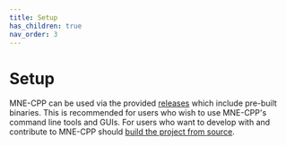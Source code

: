 ```yaml
---
title: Setup
has_children: true
nav_order: 3
---
```

# Setup

MNE-CPP can be used via the provided [releases](binaries.md) which include pre-built binaries. This is recommended for users who wish to use MNE-CPP's command line tools and GUIs. For users who want to develop with and contribute to MNE-CPP should [build the project from source](buildguide.md).